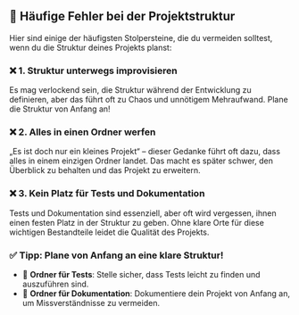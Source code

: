 ## 🚩 Häufige Fehler bei der Projektstruktur

Hier sind einige der häufigsten Stolpersteine, die du vermeiden solltest, wenn du die Struktur deines Projekts planst:

### ❌ 1. Struktur unterwegs improvisieren  
Es mag verlockend sein, die Struktur während der Entwicklung zu definieren, aber das führt oft zu Chaos und unnötigem Mehraufwand. Plane die Struktur von Anfang an!

### ❌ 2. Alles in einen Ordner werfen  
„Es ist doch nur ein kleines Projekt“ – dieser Gedanke führt oft dazu, dass alles in einem einzigen Ordner landet. Das macht es später schwer, den Überblick zu behalten und das Projekt zu erweitern.

### ❌ 3. Kein Platz für Tests und Dokumentation  
Tests und Dokumentation sind essenziell, aber oft wird vergessen, ihnen einen festen Platz in der Struktur zu geben. Ohne klare Orte für diese wichtigen Bestandteile leidet die Qualität des Projekts.

### ✅ Tipp: Plane von Anfang an eine klare Struktur!  
- 📂 **Ordner für Tests**: Stelle sicher, dass Tests leicht zu finden und auszuführen sind.  
- 📂 **Ordner für Dokumentation**: Dokumentiere dein Projekt von Anfang an, um Missverständnisse zu vermeiden.  